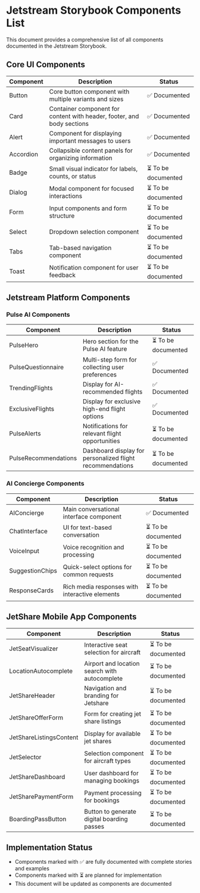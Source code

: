 # Jetstream Storybook Components List

This document provides a comprehensive list of all components documented in the Jetstream Storybook.

## Core UI Components

| Component | Description | Status |
|-----------|-------------|--------|
| Button | Core button component with multiple variants and sizes | ✅ Documented |
| Card | Container component for content with header, footer, and body sections | ✅ Documented |
| Alert | Component for displaying important messages to users | ✅ Documented |
| Accordion | Collapsible content panels for organizing information | ✅ Documented |
| Badge | Small visual indicator for labels, counts, or status | ⏳ To be documented |
| Dialog | Modal component for focused interactions | ⏳ To be documented |
| Form | Input components and form structure | ⏳ To be documented |
| Select | Dropdown selection component | ⏳ To be documented |
| Tabs | Tab-based navigation component | ⏳ To be documented |
| Toast | Notification component for user feedback | ⏳ To be documented |

## Jetstream Platform Components

### Pulse AI Components

| Component | Description | Status |
|-----------|-------------|--------|
| PulseHero | Hero section for the Pulse AI feature | ⏳ To be documented |
| PulseQuestionnaire | Multi-step form for collecting user preferences | ✅ Documented |
| TrendingFlights | Display for AI-recommended flights | ✅ Documented |
| ExclusiveFlights | Display for exclusive high-end flight options | ✅ Documented |
| PulseAlerts | Notifications for relevant flight opportunities | ⏳ To be documented |
| PulseRecommendations | Dashboard display for personalized flight recommendations | ⏳ To be documented |

### AI Concierge Components

| Component | Description | Status |
|-----------|-------------|--------|
| AIConcierge | Main conversational interface component | ✅ Documented |
| ChatInterface | UI for text-based conversation | ⏳ To be documented |
| VoiceInput | Voice recognition and processing | ⏳ To be documented |
| SuggestionChips | Quick-select options for common requests | ⏳ To be documented |
| ResponseCards | Rich media responses with interactive elements | ⏳ To be documented |

## JetShare Mobile App Components

| Component | Description | Status |
|-----------|-------------|--------|
| JetSeatVisualizer | Interactive seat selection for aircraft | ⏳ To be documented |
| LocationAutocomplete | Airport and location search with autocomplete | ⏳ To be documented |
| JetShareHeader | Navigation and branding for Jetshare | ⏳ To be documented |
| JetShareOfferForm | Form for creating jet share listings | ⏳ To be documented |
| JetShareListingsContent | Display for available jet shares | ⏳ To be documented |
| JetSelector | Selection component for aircraft types | ⏳ To be documented |
| JetShareDashboard | User dashboard for managing bookings | ⏳ To be documented |
| JetSharePaymentForm | Payment processing for bookings | ⏳ To be documented |
| BoardingPassButton | Button to generate digital boarding passes | ⏳ To be documented |

## Implementation Status

- Components marked with ✅ are fully documented with complete stories and examples
- Components marked with ⏳ are planned for implementation
- This document will be updated as components are documented 